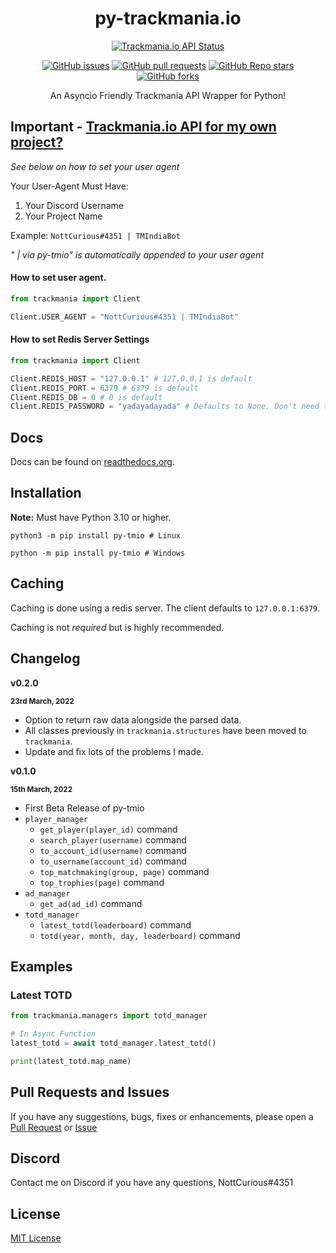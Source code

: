 <div align=center>
<h1>py-trackmania.io</h1>

[![Trackmania.io API Status](https://img.shields.io/website?down_message=Offline&label=Trackmania.io%20API&up_message=Online&url=https%3A%2F%2Ftrackmania.io)](https://trackmania.io)

[![GitHub issues](https://img.shields.io/github/issues/NottCurious/py-tmio?logo=github)](https://github.com/NottCurious/py-tmio/issues)
[![GitHub pull requests](https://img.shields.io/github/issues-pr/NottCurious/py-tmio?logo=github)](https://github.com/NottCurious/py-tmio/pulls)
[![GitHub Repo stars](https://img.shields.io/github/stars/NottCurious/py-tmio?logo=github&style=flat-square)](https://github.com/NottCurious/py-tmio/stargazers)
[![GitHub forks](https://img.shields.io/github/forks/NottCurious/py-tmio?style=flat-square)](https://github.com/NottCurious/py-tmio/network/members)

An Asyncio Friendly Trackmania API Wrapper for Python!
</div>

## Important - [Trackmania.io API for my own project?](https://openplanet.dev/tmio/api)
*See below on how to set your user agent*

Your User-Agent Must Have:
1. Your Discord Username
2. Your Project Name

Example:
`NottCurious#4351 | TMIndiaBot`

*" | via py-tmio" is automatically appended to your user agent*

#### How to set user agent.
```python
from trackmania import Client

Client.USER_AGENT = "NottCurious#4351 | TMIndiaBot"
```

#### How to set Redis Server Settings
```python
from trackmania import Client

Client.REDIS_HOST = "127.0.0.1" # 127.0.0.1 is default
Client.REDIS_PORT = 6379 # 6379 is default
Client.REDIS_DB = 0 # 0 is default
Client.REDIS_PASSWORD = "yadayadayada" # Defaults to None. Don't need to change this if your redis server does not have a password.
```

## Docs
Docs can be found on [readthedocs.org](https://py-trackmaniaio.readthedocs.io/en/latest/).

## Installation
**Note:** Must have Python 3.10 or higher.
```shell
python3 -m pip install py-tmio # Linux

python -m pip install py-tmio # Windows
```

## Caching
Caching is done using a redis server. The client defaults to `127.0.0.1:6379`.

Caching is not *required* but is highly recommended.

## Changelog
**v0.2.0**

<small>**23rd March, 2022**</small>
* Option to return raw data alongside the parsed data.
* All classes previously in `trackmania.structures` have been moved to `trackmania`.
* Update and fix lots of the problems I made.

**v0.1.0**

<small>**15th March, 2022**</small>
* First Beta Release of py-tmio
* `player_manager`
    * `get_player(player_id)` command
    * `search_player(username)` command
    * `to_account_id(username)` command
    * `to_username(account_id)` command
    * `top_matchmaking(group, page)` command
    * `top_trophies(page)` command
* `ad_manager`
    * `get_ad(ad_id)` command
* `totd_manager`
    * `latest_totd(leaderboard)` command
    * `totd(year, month, day, leaderboard)` command

## Examples
### Latest TOTD
```python
from trackmania.managers import totd_manager

# In Async Function
latest_totd = await totd_manager.latest_totd()

print(latest_totd.map_name)
```

## Pull Requests and Issues
If you have any suggestions, bugs, fixes or enhancements, please open a [Pull Request](https://github.com/NottCurious/py-tmio/compare) or [Issue](https://github.com/NottCurious/py-tmio/issues/new)

## Discord
Contact me on Discord if you have any questions, NottCurious#4351

## License
[MIT License](https://mit-license.org/)
